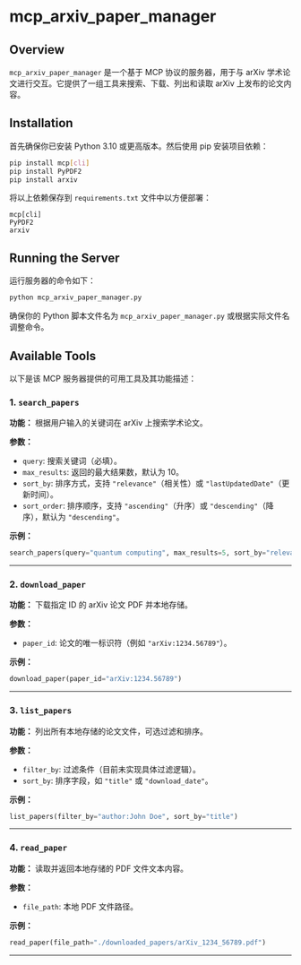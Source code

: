 # mcp_arxiv_paper_manager

## Overview

`mcp_arxiv_paper_manager` 是一个基于 MCP 协议的服务器，用于与 arXiv 学术论文进行交互。它提供了一组工具来搜索、下载、列出和读取 arXiv 上发布的论文内容。

## Installation

首先确保你已安装 Python 3.10 或更高版本。然后使用 pip 安装项目依赖：

```bash
pip install mcp[cli]
pip install PyPDF2
pip install arxiv
```

将以上依赖保存到 `requirements.txt` 文件中以方便部署：

```
mcp[cli]
PyPDF2
arxiv
```

## Running the Server

运行服务器的命令如下：

```bash
python mcp_arxiv_paper_manager.py
```

确保你的 Python 脚本文件名为 `mcp_arxiv_paper_manager.py` 或根据实际文件名调整命令。

## Available Tools

以下是该 MCP 服务器提供的可用工具及其功能描述：

### 1. `search_papers`

**功能：** 根据用户输入的关键词在 arXiv 上搜索学术论文。

**参数：**
- `query`: 搜索关键词（必填）。
- `max_results`: 返回的最大结果数，默认为 10。
- `sort_by`: 排序方式，支持 `"relevance"`（相关性）或 `"lastUpdatedDate"`（更新时间）。
- `sort_order`: 排序顺序，支持 `"ascending"`（升序）或 `"descending"`（降序），默认为 `"descending"`。

**示例：**
```python
search_papers(query="quantum computing", max_results=5, sort_by="relevance", sort_order="descending")
```

---

### 2. `download_paper`

**功能：** 下载指定 ID 的 arXiv 论文 PDF 并本地存储。

**参数：**
- `paper_id`: 论文的唯一标识符（例如 `"arXiv:1234.56789"`）。

**示例：**
```python
download_paper(paper_id="arXiv:1234.56789")
```

---

### 3. `list_papers`

**功能：** 列出所有本地存储的论文文件，可选过滤和排序。

**参数：**
- `filter_by`: 过滤条件（目前未实现具体过滤逻辑）。
- `sort_by`: 排序字段，如 `"title"` 或 `"download_date"`。

**示例：**
```python
list_papers(filter_by="author:John Doe", sort_by="title")
```

---

### 4. `read_paper`

**功能：** 读取并返回本地存储的 PDF 文件文本内容。

**参数：**
- `file_path`: 本地 PDF 文件路径。

**示例：**
```python
read_paper(file_path="./downloaded_papers/arXiv_1234_56789.pdf")
```

---